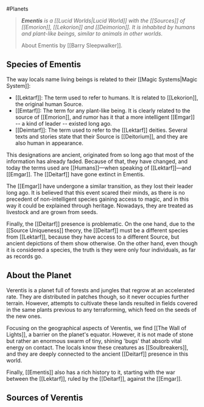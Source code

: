 #Planets  
>***Ementis** is a [[Lucid Worlds|Lucid World]] with the [[Sources]] of [[Emorion]], [[Lekorion]] and [[Deimorion]]. It is inhabited by humans and plant-like beings, similar to animals in other worlds*.
>
>About Ementis
>by [[Barry Sleepwalker]].

## Species of Ementis
The way locals name living beings is related to their [[Magic Systems|Magic System]]:
+ [[Lektarf]]: The term used to refer to humans. It is related to  [[Lekorion]], the original human Source.
+ [[Emtarf]]: The term for any plant-like being. It is clearly related to the source of [[Emorion]], and rumor has it that a more intelligent [[Emgar]] -- a kind of leader -- existed long ago.
+ [[Deimtarf]]: The term used to refer to the [[Lektarf]] deities. Several texts and stories state that their Source is [[Deitorium]], and they are also human in appearance.

This designations are ancient, originated from so long ago that most of the information has already faded. Because of that, they have changed, and today the terms used are [[Humans]]—when speaking of [[Lektarf]]—and [[Emgar]]. The [[Deitarf]] have gone extinct in Ementis.

The [[Emgar]] have undergone a similar transition, as they lost their leader long ago. It is believed that this event scared their minds, as there is no precedent of non-intelligent species gaining access to magic, and in this way it could be explained through heritage. Nowadays, they are treated as livestock and are grown from seeds.

Finally, the [[Deitarf]] presence is problematic. On the one hand, due to the [[Source Uniqueness]] theory, the [[Deitarf]] must be a different species from [[Lektarf]], because they have access to a different Source, but ancient depictions of them show otherwise. On the other hand, even though it is considered a species, the truth is they were only four individuals, as far as records go.

## About the Planet
Verentis is a planet full of forests and jungles that regrow at an accelerated rate. They are distributed in patches though, so it never occupies further terrain. However, attempts to cultivate these lands resulted in fields covered in the same plants previous to any terraforming, which feed on the seeds of the new ones. 

Focusing on the geographical aspects of Verentis, we find [[The Wall of Lights]], a barrier on the planet's equator. However, it is not made of stone but rather an enormous swarm of tiny, shining 'bugs' that absorb vital energy on contact. The locals know these creatures as [[Soulbreakers]], and they are deeply connected to the ancient [[Deitarf]] presence in this world.

Finally, [[Ementis]] also has a rich history to it, starting with the war between the [[Lektarf]], ruled by the [[Deitarf]], against the [[Emgar]].

## Sources of Verentis
